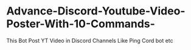 # Advance-Discord-Youtube-Video-Poster-With-10-Commands-
This Bot Post YT Video in Discord Channels Like Ping Cord bot etc
